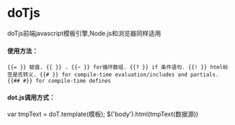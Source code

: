 # doTjs
doTjs前端javascript模板引擎,Node.js和浏览器同样适用

#### 使用方法：
`{{= }} 赋值.
{{ }} .
{{~ }} for循环数组.
{{? }} if 条件语句.
{{! }} html标签是否转义.
{{# }} for compile-time evaluation/includes and partials.
{{## #}} for compile-time defines`


#### dot.js调用方式：
var tmpText = doT.template(模板);
$('body').html(tmpText(数据源))

